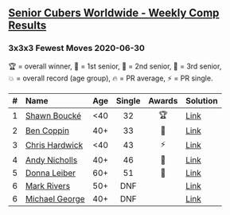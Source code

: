 <style>table {white-space: nowrap;}</style>

## [Senior Cubers Worldwide - Weekly Comp Results](/scw-comp/results/)
### 3x3x3 Fewest Moves 2020-06-30

<span style="white-space: nowrap;">🏆 = overall winner</span>, <span style="white-space: nowrap;">🥇 = 1st senior</span>, <span style="white-space: nowrap;">🥈 = 2nd senior</span>, <span style="white-space: nowrap;">🥉 = 3rd senior</span>, <span style="white-space: nowrap;">💥 = overall record (age group)</span>, <span style="white-space: nowrap;">🔥 = PR average</span>, <span style="white-space: nowrap;">⚡ = PR single</span>.

| # | Name | Age | Single | Awards | Solution |
| :--: | :-- | :--: | :--: | :--: | :-- |
| 1 | [Shawn Boucké](../../persons/shawn_boucke/333fm.md) | <40 | 32 | 🏆 | [Link](https://www.facebook.com/events/1574705676027540/permalink/1575348462629928/) |
| 2 | [Ben Coppin](../../persons/ben_coppin/333fm.md) | 40+ | 33 | 🥇 | [Link](https://www.facebook.com/events/1574705676027540/permalink/1576578979173543/) |
| 3 | [Chris Hardwick](../../persons/chris_hardwick/333fm.md) | <40 | 43 | ⚡ | [Link](https://www.facebook.com/events/1574705676027540/permalink/1578822932282481/) |
| 4 | [Andy Nicholls](../../persons/andy_nicholls/333fm.md) | 40+ | 46 | 🥈 | [Link](https://www.facebook.com/events/1574705676027540/permalink/1576470725851035/) |
| 5 | [Donna Leiber](../../persons/donna_leiber/333fm.md) | 60+ | 51 | 🥉 | [Link](https://www.facebook.com/events/1574705676027540/permalink/1578826975615410/) |
| 6 | [Mark Rivers](../../persons/mark_rivers/333fm.md) | 50+ | DNF |  | [Link](https://www.facebook.com/events/1574705676027540/permalink/1579975698833871/) |
| 6 | [Michael George](../../persons/michael_george/333fm.md) | 40+ | DNF |  | [Link](https://www.facebook.com/events/1574705676027540/permalink/1580737872090987/) |

<!-- Global site tag (gtag.js) - Google Analytics -->
<script async src="https://www.googletagmanager.com/gtag/js?id=UA-86348435-3"></script>
<script>window.dataLayer = window.dataLayer || []; function gtag() {dataLayer.push(arguments);} gtag('js', new Date()); gtag('config', 'UA-86348435-3');</script>
